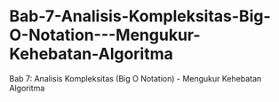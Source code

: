 # Bab-7-Analisis-Kompleksitas-Big-O-Notation---Mengukur-Kehebatan-Algoritma
Bab 7: Analisis Kompleksitas (Big O Notation) - Mengukur Kehebatan Algoritma
